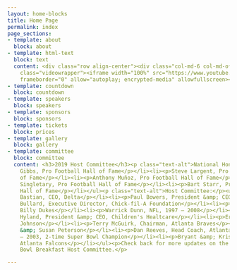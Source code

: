 ```yaml
---
layout: home-blocks
title: Home Page
permalink: index
page_sections:
- template: about
  block: about
- template: html-text
  block: text
  content: <div class="row align-center"><div class="col-md-6 col-md-offset-3"><div
    class="videowrapper"><iframe width="100%" src="https://www.youtube.com/embed/Em61LO9teOI"
    frameborder="0" allow="autoplay; encrypted-media" allowfullscreen></iframe></div></div></div>
- template: countdown
  block: countdown
- template: speakers
  block: speakers
- template: sponsors
  block: sponsors
- template: tickets
  block: prices
- template: gallery
  block: gallery
- template: committee
  block: committee
  content: <h3>2019 Host Committee</h3><p class="text-alt">National Honorary Co-Chairmen:</p><ul><li><p>Joe
    Gibbs, Pro Football Hall of Fame</p></li><li><p>Steve Largent, Pro Football Hall
    of Fame</p></li><li><p>Anthony Muñoz, Pro Football Hall of Fame</p></li><li><p>Mike
    Singletary, Pro Football Hall of Fame</p></li><li><p>Bart Starr, Pro Football
    Hall of Fame</p></li></ul><p class="text-alt">Host Committee:</p><ul><li><p>Ed
    Bastian, CEO, Delta</p></li><li><p>Paul Bowers, President &amp; CEO, Georgia Power</p></li><li><p>Rodney
    Bullard, Executive Director, Chick-fil-A Foundation</p></li><li><p>Allison &amp;
    Billy Dukes</p></li><li><p>Warrick Dunn, NFL, 1997 – 2008</p></li><li><p>Donna
    Hyland, President &amp; CEO, Children's Healtcare</p></li><li><p>Ernie &amp; Cheryl
    Johnson</p></li><li><p>Terry McGuirk, Chairman, Atlanta Braves</p></li><li><p>Todd
    &amp; Susan Peterson</p></li><li><p>Dan Reeves, Head Coach, Atlanta Falcons 1997
    – 2003, 2-time Super Bowl Champion</p></li><li><p>Bryant &amp; Kristin Young,
    Atlanta Falcons</p></li></ul><p>Check back for more updates on the 2019 Super
    Bowl Breakfast Host Committee.</p>

---
```

